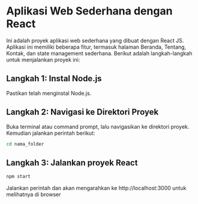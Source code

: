 # Aplikasi Web Sederhana dengan React

Ini adalah proyek aplikasi web sederhana yang dibuat dengan React JS. Aplikasi ini memiliki beberapa fitur, termasuk halaman Beranda, Tentang, Kontak, dan state management sederhana. Berikut adalah langkah-langkah untuk menjalankan proyek ini:

## Langkah 1: Instal Node.js

Pastikan telah menginstal Node.js.

## Langkah 2: Navigasi ke Direktori Proyek

Buka terminal atau command prompt, lalu navigasikan ke direktori proyek. Kemudian jalankan perintah berikut:

```bash
cd nama_folder
```

## Langkah 3: Jalankan proyek React

```bash
npm start
```

Jalankan perintah dan akan mengarahkan ke http://localhost:3000 untuk melihatnya di browser
